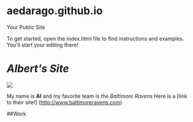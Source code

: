 aedarago.github.io
=====================

Your Public Site

To get started, open the index.html file to find instructions and examples. You'll start your editing there!
# *Albert's Site*
![](http://i60.tinypic.com/r8thyt.jpg)


My name is **Al** and my favorite team is the *Baltimore Ravens* Here is a [link to their site!] (http://www.baltimoreravens.com)

##Work

